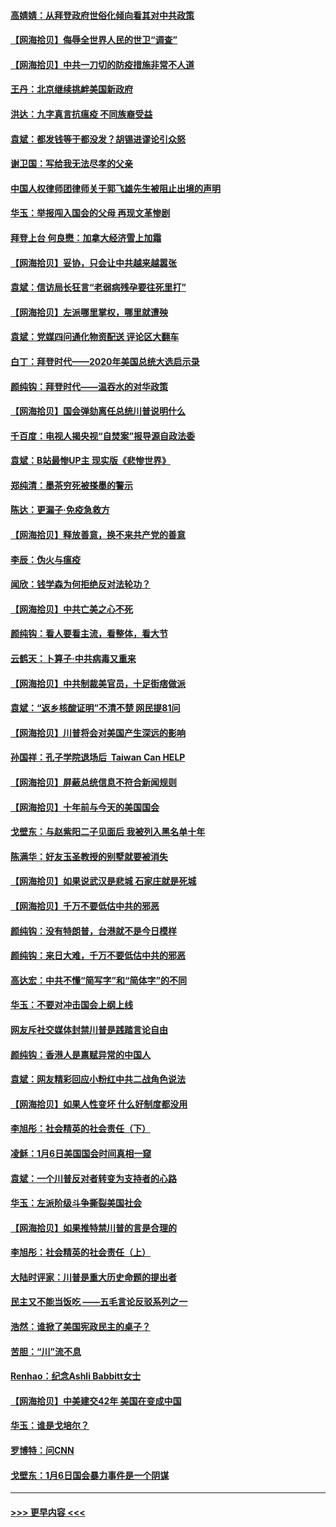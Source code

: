 #### [高婧婧：从拜登政府世俗化倾向看其对中共政策](../pages/nsc993/n12730028.md?t=02041101) 
#### [【网海拾贝】侮辱全世界人民的世卫“调查”](../pages/nsc993/n12727884.md?t=02041101) 
#### [【网海拾贝】中共一刀切的防疫措施非常不人道](../pages/nsc993/n12724879.md?t=02041101) 
#### [王丹：北京继续挑衅美国新政府](../pages/nsc993/n12722456.md?t=02041101) 
#### [洪达：九字真言抗瘟疫 不同族裔受益](../pages/nsc993/n12722448.md?t=02041101) 
#### [袁斌：都发钱等于都没发？胡锡进谬论引众怒](../pages/nsc993/n12722393.md?t=02041101) 
#### [谢卫国：写给我无法尽孝的父亲](../pages/nsc993/n12720325.md?t=02041101) 
#### [中国人权律师团律师关于郭飞雄先生被阻止出境的声明](../pages/nsc993/n12720203.md?t=02041101) 
#### [华玉：举报闯入国会的父母 再现文革惨剧](../pages/nsc993/n12719070.md?t=02041101) 
#### [拜登上台 何良懋：加拿大经济雪上加霜](../pages/nsc993/n12718943.md?t=02041101) 
#### [【网海拾贝】妥协，只会让中共越来越嚣张](../pages/nsc993/n12717392.md?t=02041101) 
#### [袁斌：信访局长狂言“老弱病残孕要往死里打”](../pages/nsc993/n12717343.md?t=02041101) 
#### [【网海拾贝】左派哪里掌权，哪里就遭殃](../pages/nsc993/n12715009.md?t=02041101) 
#### [袁斌：党媒四问通化物资配送 评论区大翻车](../pages/nsc993/n12714950.md?t=02041101) 
#### [白丁：拜登时代——2020年美国总统大选启示录](../pages/nsc993/n12714920.md?t=02041101) 
#### [颜纯钩：拜登时代——温吞水的对华政策](../pages/nsc993/n12713245.md?t=02041101) 
#### [【网海拾贝】国会弹劾离任总统川普说明什么](../pages/nsc993/n12712816.md?t=02041101) 
#### [千百度：电视人揭央视“自焚案”报导源自政法委](../pages/nsc993/n12709760.md?t=02041101) 
#### [袁斌：B站最惨UP主 现实版《悲惨世界》](../pages/nsc993/n12709686.md?t=02041101) 
#### [郑纯清：墨茶穷死被搽墨的警示](../pages/nsc993/n12709262.md?t=02041101) 
#### [陈达：更漏子·免疫急救方](../pages/nsc993/n12709244.md?t=02041101) 
#### [【网海拾贝】释放善意，换不来共产党的善意](../pages/nsc993/n12708361.md?t=02041101) 
#### [李辰：伪火与瘟疫](../pages/nsc993/n12707981.md?t=02041101) 
#### [闻欣：钱学森为何拒绝反对法轮功？](../pages/nsc993/n12707407.md?t=02041101) 
#### [【网海拾贝】中共亡美之心不死](../pages/nsc993/n12707621.md?t=02041101) 
#### [颜纯钩：看人要看主流，看整体，看大节](../pages/nsc993/n12707536.md?t=02041101) 
#### [云鹤天：卜算子‧中共病毒又重来](../pages/nsc993/n12707408.md?t=02041101) 
#### [【网海拾贝】中共制裁美官员，十足街痞做派](../pages/nsc993/n12705115.md?t=02041101) 
#### [袁斌：“返乡核酸证明”不清不楚 网民提81问](../pages/nsc993/n12704982.md?t=02041101) 
#### [【网海拾贝】川普将会对美国产生深远的影响](../pages/nsc993/n12703045.md?t=02041101) 
#### [孙国祥：孔子学院退场后  Taiwan Can HELP](../pages/nsc993/n12702430.md?t=02041101) 
#### [【网海拾贝】屏蔽总统信息不符合新闻规则](../pages/nsc993/n12699998.md?t=02041101) 
#### [【网海拾贝】十年前与今天的美国国会](../pages/nsc993/n12696993.md?t=02041101) 
#### [戈壁东：与赵紫阳二子见面后 我被列入黑名单十年](../pages/nsc993/n12696215.md?t=02041101) 
#### [陈满华：好友玉圣教授的别墅就要被消失](../pages/nsc993/n12695411.md?t=02041101) 
#### [【网海拾贝】如果说武汉是悲城 石家庄就是死城](../pages/nsc993/n12694589.md?t=02041101) 
#### [【网海拾贝】千万不要低估中共的邪恶](../pages/nsc993/n12692771.md?t=02041101) 
#### [颜纯钩：没有特朗普，台港就不是今日模样](../pages/nsc993/n12692678.md?t=02041101) 
#### [颜纯钩：来日大难，千万不要低估中共的邪恶](../pages/nsc993/n12692080.md?t=02041101) 
#### [高达宏：中共不懂“简写字”和“简体字”的不同](../pages/nsc993/n12692068.md?t=02041101) 
#### [华玉：不要对冲击国会上纲上线](../pages/nsc993/n12689948.md?t=02041101) 
#### [网友斥社交媒体封禁川普是践踏言论自由](../pages/nsc993/n12687482.md?t=02041101) 
#### [颜纯钩：香港人是禀赋异常的中国人](../pages/nsc993/n12685142.md?t=02041101) 
#### [袁斌：网友精彩回应小粉红中共二战角色说法](../pages/nsc993/n12684994.md?t=02041101) 
#### [【网海拾贝】如果人性变坏 什么好制度都没用](../pages/nsc993/n12683000.md?t=02041101) 
#### [李旭彤：社会精英的社会责任（下）](../pages/nsc993/n12680604.md?t=02041101) 
#### [凌稣：1月6日美国国会时间真相一窥](../pages/nsc993/n12682780.md?t=02041101) 
#### [袁斌：一个川普反对者转变为支持者的心路](../pages/nsc993/n12682700.md?t=02041101) 
#### [华玉：左派阶级斗争撕裂美国社会](../pages/nsc993/n12681226.md?t=02041101) 
#### [【网海拾贝】如果推特禁川普的言是合理的](../pages/nsc993/n12681232.md?t=02041101) 
#### [李旭彤：社会精英的社会责任（上）](../pages/nsc993/n12680501.md?t=02041101) 
#### [大陆时评家：川普是重大历史命题的提出者](../pages/nsc993/n12679904.md?t=02041101) 
#### [民主又不能当饭吃 ——五毛言论反驳系列之一](../pages/nsc993/n12679877.md?t=02041101) 
#### [浩然：谁掀了美国宪政民主的桌子？](../pages/nsc993/n12679850.md?t=02041101) 
#### [苦胆：“川”流不息](../pages/nsc993/n12678388.md?t=02041101) 
#### [Renhao：纪念Ashli Babbitt女士](../pages/nsc993/n12678359.md?t=02041101) 
#### [【网海拾贝】中美建交42年 美国在变成中国](../pages/nsc993/n12678324.md?t=02041101) 
#### [华玉：谁是戈培尔？](../pages/nsc993/n12677515.md?t=02041101) 
#### [罗博特：问CNN](../pages/nsc993/n12677172.md?t=02041101) 
#### [戈壁东：1月6日国会暴力事件是一个阴谋](../pages/nsc993/n12674639.md?t=02041101) 

----
#### [ >>> 更早内容 <<< ](../indexes/nsc993-earlier.md)
